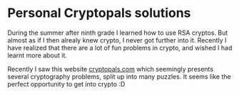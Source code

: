# Personal Cryptopals solutions

During the summer after ninth grade I learned how to use RSA cryptos. But almost as if I then alrealy knew crypto, I never got further into it. Recently I have realized that there are a lot of fun problems in crypto, and wished I had learnt more about it.

Recently I saw this website [cryptopals.com](https://cryptopals.com) which seemingly presents several cryptography problems, split up into many puzzles. It seems like the perfect opportunity to get into crypto :D

